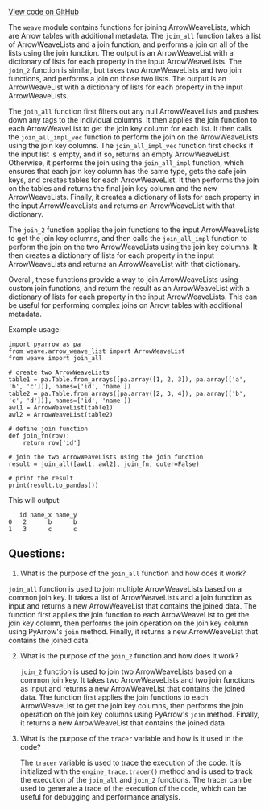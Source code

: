 [View code on GitHub](https://github.com/wandb/weave/weave/ops_arrow/list_join.py)

The `weave` module contains functions for joining ArrowWeaveLists, which are Arrow tables with additional metadata. The `join_all` function takes a list of ArrowWeaveLists and a join function, and performs a join on all of the lists using the join function. The output is an ArrowWeaveList with a dictionary of lists for each property in the input ArrowWeaveLists. The `join_2` function is similar, but takes two ArrowWeaveLists and two join functions, and performs a join on those two lists. The output is an ArrowWeaveList with a dictionary of lists for each property in the input ArrowWeaveLists.

The `join_all` function first filters out any null ArrowWeaveLists and pushes down any tags to the individual columns. It then applies the join function to each ArrowWeaveList to get the join key column for each list. It then calls the `join_all_impl_vec` function to perform the join on the ArrowWeaveLists using the join key columns. The `join_all_impl_vec` function first checks if the input list is empty, and if so, returns an empty ArrowWeaveList. Otherwise, it performs the join using the `join_all_impl` function, which ensures that each join key column has the same type, gets the safe join keys, and creates tables for each ArrowWeaveList. It then performs the join on the tables and returns the final join key column and the new ArrowWeaveLists. Finally, it creates a dictionary of lists for each property in the input ArrowWeaveLists and returns an ArrowWeaveList with that dictionary.

The `join_2` function applies the join functions to the input ArrowWeaveLists to get the join key columns, and then calls the `join_all_impl` function to perform the join on the two ArrowWeaveLists using the join key columns. It then creates a dictionary of lists for each property in the input ArrowWeaveLists and returns an ArrowWeaveList with that dictionary.

Overall, these functions provide a way to join ArrowWeaveLists using custom join functions, and return the result as an ArrowWeaveList with a dictionary of lists for each property in the input ArrowWeaveLists. This can be useful for performing complex joins on Arrow tables with additional metadata. 

Example usage:

```
import pyarrow as pa
from weave.arrow_weave_list import ArrowWeaveList
from weave import join_all

# create two ArrowWeaveLists
table1 = pa.Table.from_arrays([pa.array([1, 2, 3]), pa.array(['a', 'b', 'c'])], names=['id', 'name'])
table2 = pa.Table.from_arrays([pa.array([2, 3, 4]), pa.array(['b', 'c', 'd'])], names=['id', 'name'])
awl1 = ArrowWeaveList(table1)
awl2 = ArrowWeaveList(table2)

# define join function
def join_fn(row):
    return row['id']

# join the two ArrowWeaveLists using the join function
result = join_all([awl1, awl2], join_fn, outer=False)

# print the result
print(result.to_pandas())
```

This will output:

```
   id name_x name_y
0   2      b      b
1   3      c      c
```
## Questions: 
 1. What is the purpose of the `join_all` function and how does it work?
   
   `join_all` function is used to join multiple ArrowWeaveLists based on a common join key. It takes a list of ArrowWeaveLists and a join function as input and returns a new ArrowWeaveList that contains the joined data. The function first applies the join function to each ArrowWeaveList to get the join key column, then performs the join operation on the join key column using PyArrow's `join` method. Finally, it returns a new ArrowWeaveList that contains the joined data.

2. What is the purpose of the `join_2` function and how does it work?

   `join_2` function is used to join two ArrowWeaveLists based on a common join key. It takes two ArrowWeaveLists and two join functions as input and returns a new ArrowWeaveList that contains the joined data. The function first applies the join functions to each ArrowWeaveList to get the join key columns, then performs the join operation on the join key columns using PyArrow's `join` method. Finally, it returns a new ArrowWeaveList that contains the joined data.

3. What is the purpose of the `tracer` variable and how is it used in the code?

   The `tracer` variable is used to trace the execution of the code. It is initialized with the `engine_trace.tracer()` method and is used to track the execution of the `join_all` and `join_2` functions. The tracer can be used to generate a trace of the execution of the code, which can be useful for debugging and performance analysis.